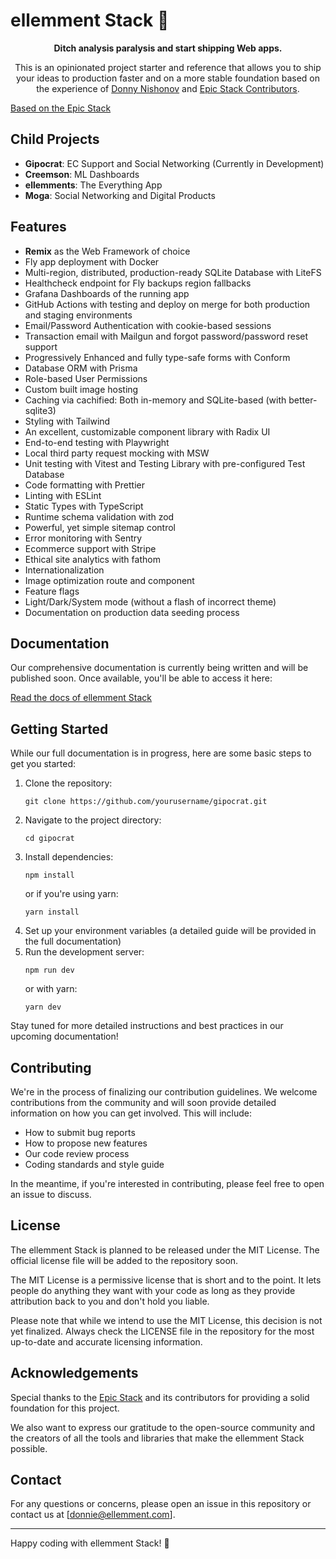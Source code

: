 # ellemment Stack 🚀

<div align="center">
 <strong>
 Ditch analysis paralysis and start shipping Web apps.
 </strong>
 <p>
 This is an opinionated project starter and reference that allows you to
 ship your ideas to production faster and on a more stable foundation based
 on the experience of <a href="https://ellemment.com">Donny Nishonov</a> and
 <a href="https://github.com/epicweb-dev/epic-stack/graphs/contributors">Epic Stack Contributors</a>.
 </p>
</div>

[Based on the Epic Stack](https://www.epicweb.dev/epic-stack)

## Child Projects

- **Gipocrat**: EC Support and Social Networking (Currently in Development)
- **Creemson**: ML Dashboards
- **ellemments**: The Everything App
- **Moga**: Social Networking and Digital Products

## Features

- **Remix** as the Web Framework of choice
- Fly app deployment with Docker
- Multi-region, distributed, production-ready SQLite Database with LiteFS
- Healthcheck endpoint for Fly backups region fallbacks
- Grafana Dashboards of the running app
- GitHub Actions with testing and deploy on merge for both production and staging environments
- Email/Password Authentication with cookie-based sessions
- Transaction email with Mailgun and forgot password/password reset support
- Progressively Enhanced and fully type-safe forms with Conform
- Database ORM with Prisma
- Role-based User Permissions
- Custom built image hosting
- Caching via cachified: Both in-memory and SQLite-based (with better-sqlite3)
- Styling with Tailwind
- An excellent, customizable component library with Radix UI
- End-to-end testing with Playwright
- Local third party request mocking with MSW
- Unit testing with Vitest and Testing Library with pre-configured Test Database
- Code formatting with Prettier
- Linting with ESLint
- Static Types with TypeScript
- Runtime schema validation with zod
- Powerful, yet simple sitemap control
- Error monitoring with Sentry
- Ecommerce support with Stripe
- Ethical site analytics with fathom
- Internationalization
- Image optimization route and component
- Feature flags
- Light/Dark/System mode (without a flash of incorrect theme)
- Documentation on production data seeding process

## Documentation

Our comprehensive documentation is currently being written and will be published soon. Once available, you'll be able to access it here:

[Read the docs of ellemment Stack](https://ellemment.com/account)

## Getting Started

While our full documentation is in progress, here are some basic steps to get you started:

1. Clone the repository: 
   ```
   git clone https://github.com/yourusername/gipocrat.git
   ```
2. Navigate to the project directory:
   ```
   cd gipocrat
   ```
3. Install dependencies:
   ```
   npm install
   ```
   or if you're using yarn:
   ```
   yarn install
   ```
4. Set up your environment variables (a detailed guide will be provided in the full documentation)
5. Run the development server:
   ```
   npm run dev
   ```
   or with yarn:
   ```
   yarn dev
   ```

Stay tuned for more detailed instructions and best practices in our upcoming documentation!

## Contributing

We're in the process of finalizing our contribution guidelines. We welcome contributions from the community and will soon provide detailed information on how you can get involved. This will include:

- How to submit bug reports
- How to propose new features
- Our code review process
- Coding standards and style guide

In the meantime, if you're interested in contributing, please feel free to open an issue to discuss.

## License

The ellemment Stack is planned to be released under the MIT License. The official license file will be added to the repository soon. 

The MIT License is a permissive license that is short and to the point. It lets people do anything they want with your code as long as they provide attribution back to you and don't hold you liable.

Please note that while we intend to use the MIT License, this decision is not yet finalized. Always check the LICENSE file in the repository for the most up-to-date and accurate licensing information.

## Acknowledgements

Special thanks to the [Epic Stack](https://www.epicweb.dev/epic-stack) and its contributors for providing a solid foundation for this project.

We also want to express our gratitude to the open-source community and the creators of all the tools and libraries that make the ellemment Stack possible.

## Contact

For any questions or concerns, please open an issue in this repository or contact us at [donnie@ellemment.com].

---

Happy coding with ellemment Stack! 🚀